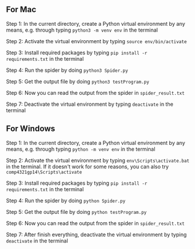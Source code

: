 ## For Mac

Step 1: In the current directory, create a Python virtual environment by any means, e.g. through typing `python3 -m venv env` in the terminal

Step 2: Activate the virtual environment by typing `source env/bin/activate`

Step 3: Install required packages by typing `pip install -r requirements.txt` in the terminal

Step 4: Run the spider by doing `python3 Spider.py`

Step 5: Get the output file by doing `python3 testProgram.py`

Step 6: Now you can read the output from the spider in `spider_result.txt`

Step 7: Deactivate the virtual environment by typing `deactivate` in the terminal

## For Windows

Step 1: In the current directory, create a Python virtual environment by any means, e.g. through typing `python -m venv env` in the terminal

Step 2: Activate the virtual environment by typing `env\Scripts\activate.bat` in the terminal. If it doesn't work for some reasons, you can also try `comp4321gp14\Scripts\activate`

Step 3: Install required packages by typing `pip install -r requirements.txt` in the terminal

Step 4: Run the spider by doing `python Spider.py`

Step 5: Get the output file by doing `python testProgram.py`

Step 6: Now you can read the output from the spider in `spider_result.txt`

Step 7: After finish everything, deactivate the virtual environment by typing `deactivate` in the terminal